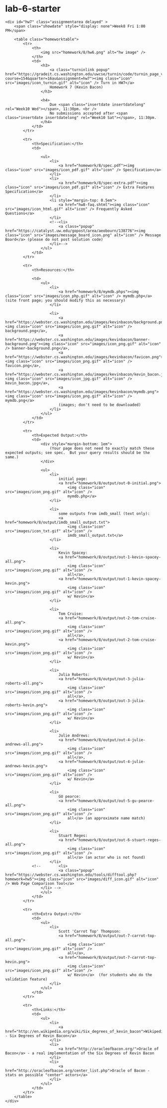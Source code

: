 # lab-6-starter
	<div id="hw7" class="assignmentarea delayed" >
		<span class="showdate" style="display: none">Week8 Fri 1:00 PM</span>

		<table class="homeworktable">
			<tr>
				<th>
					<img src="homework/8/hw6.png" alt="hw image" />
				</th>
				<td>
					<h3>
						<a class="turninlink popup" href="https://gradeit.cs.washington.edu/uwcse/turnin/code/turnin_page_view.php?course=154&quarter=16au&assignment=hw7"><img class="icon" src="images/icon_turnin.gif" alt="icon" /> Turn in HW7</a>
						Homework 7 (Kevin Bacon)
					</h3>

					<h4>
						Due <span class="insertdate insertdatelong" rel="Week10 Wed"></span>, 11:30pm. <br />
						No submissions accepted after <span class="insertdate insertdatelong" rel="Week10 Sat"></span>, 11:30pm.
					</h4>
				</td>
			</tr>
            
			<tr>
				<th>Specification:</th>
				<td>

					<ul>
						<li>
							<a href="homework/8/spec.pdf"><img class="icon" src="images/icon_pdf.gif" alt="icon" /> Specification</a>
						</li>
						<li>
							<a href="homework/8/spec-extra.pdf"><img class="icon" src="images/icon_pdf.gif" alt="icon" /> Extra Features Specification</a>
						</li>
						<li style="margin-top: 0.5em">
							<a href="hw8-faq.shtml"><img class="icon" src="images/icon_html.gif" alt="icon" /> Frequently Asked Questions</a>
						</li>
						<!--<li>
							<a class="popup" href="https://catalyst.uw.edu/gopost/area/aeobourn/138776"><img class="icon" src="images/message_board_icon.png" alt="icon" /> Message Board</a> (please do not post solution code)
						</li>-->
					</ul>
				</td>
			</tr>

			<tr>
				<th>Resources:</th>

				<td>
					<ul>
						<li>
							<a href="homework/8/mymdb.phps"><img class="icon" src="images/icon_php.gif" alt="icon" /> mymdb.php</a> (site front page; you should modify this as necessary)
						</li>

						<li>
							<a href="https://webster.cs.washington.edu/images/kevinbacon/background.png"><img class="icon" src="images/icon_png.gif" alt="icon" /> background.png</a>,
							<a href="https://webster.cs.washington.edu/images/kevinbacon/banner-background.png"><img class="icon" src="images/icon_png.gif" alt="icon" /> banner-background.png</a>,
							<a href="https://webster.cs.washington.edu/images/kevinbacon/favicon.png"><img class="icon" src="images/icon_png.gif" alt="icon" /> favicon.png</a>,
							<a href="https://webster.cs.washington.edu/images/kevinbacon/kevin_bacon.jpg"><img class="icon" src="images/icon_jpg.gif" alt="icon" /> kevin_bacon.jpg</a>,
							<a href="https://webster.cs.washington.edu/images/kevinbacon/mymdb.png"><img class="icon" src="images/icon_png.gif" alt="icon" /> mymdb.png</a>
							(images; don't need to be downloaded)
						</li>
					</ul>
				</td>
			</tr>

			<tr>
				<th>Expected Output:</th>
				<td>
					<div style="margin-bottom: 1em">
						(Your page does not need to exactly match these expected outputs; see spec.  But your query results should be the same.)
					</div>

					<ul>
						<li>
							initial page:
							<a href="homework/8/output/out-0-initial.png">
								<img class="icon" src="images/icon_png.gif" alt="icon" />
								mymdb.php</a>
						</li>

						<li>
							some outputs from imdb_small (text only):
							<a href="homework/8/output/imdb_small_output.txt">
								<img class="icon" src="images/icon_txt.gif" alt="icon" />
								imdb_small_output.txt</a>
						</li>

						<li>
							Kevin Spacey:
							<a href="homework/8/output/out-1-kevin-spacey-all.png">
								<img class="icon" src="images/icon_png.gif" alt="icon" />
								all</a>,
							<a href="homework/8/output/out-1-kevin-spacey-kevin.png">
								<img class="icon" src="images/icon_png.gif" alt="icon" />
								w/ Kevin</a>
						</li>

						<li>
							Tom Cruise:
							<a href="homework/8/output/out-2-tom-cruise-all.png">
								<img class="icon" src="images/icon_png.gif" alt="icon" />
								all</a>,
							<a href="homework/8/output/out-2-tom-cruise-kevin.png">
								<img class="icon" src="images/icon_png.gif" alt="icon" />
								w/ Kevin</a>
						</li>

						<li>
							Julia Roberts:
							<a href="homework/8/output/out-3-julia-roberts-all.png">
								<img class="icon" src="images/icon_png.gif" alt="icon" />
								all</a>,
							<a href="homework/8/output/out-3-julia-roberts-kevin.png">
								<img class="icon" src="images/icon_png.gif" alt="icon" />
								w/ Kevin</a>
						</li>

						<li>
							Julie Andrews:
							<a href="homework/8/output/out-4-julie-andrews-all.png">
								<img class="icon" src="images/icon_png.gif" alt="icon" />
								all</a>,
							<a href="homework/8/output/out-4-julie-andrews-kevin.png">
								<img class="icon" src="images/icon_png.gif" alt="icon" />
								w/ Kevin</a>
						</li>

						<li>
							GU pearce:
							<a href="homework/8/output/out-5-gu-pearce-all.png">
								<img class="icon" src="images/icon_png.gif" alt="icon" />
								all</a> (an approximate name match)
						</li>

						<li>
							Stuart Reges:
							<a href="homework/8/output/out-6-stuart-reges-all.png">
								<img class="icon" src="images/icon_png.gif" alt="icon" />
								all</a> (an actor who is not found)
						</li>
				<!--		<li>
							<a class="popup" href="https://webster.cs.washington.edu/tools/difftool.php?homework=hw5"><img class="icon" src="images/diff_icon.gif" alt="icon" /> Web Page Comparison Tool</a>
					</li> -->
					</ul>
				</td>
			</tr>

			<tr>
				<th>Extra Output:</th>
				<td>
					<ul>
						<li>
							Scott 'Carrot Top' Thompson:
							<a href="homework/8/output/out-7-carrot-top-all.png">
								<img class="icon" src="images/icon_png.gif" alt="icon" />
								all</a>,
							<a href="homework/8/output/out-7-carrot-top-kevin.png">
								<img class="icon" src="images/icon_png.gif" alt="icon" />
								w/ Kevin</a>  (for students who do the validation feature)
						</li>
					</ul>
				</td>
			</tr>

			<tr>
				<th>Links:</th>
				<td>
					<ul>
						<li>
							<a href="http://en.wikipedia.org/wiki/Six_degrees_of_kevin_bacon">Wikipedia - Six Degrees of Kevin Bacon</a>
						</li>
						<li>
							<a href="http://oracleofbacon.org/">Oracle of Bacon</a> - a real implementation of the Six Degrees of Kevin Bacon
						</li>
						<li>
							<a href="http://oracleofbacon.org/center_list.php">Oracle of Bacon - stats on possible "center" actors</a>
						</li>
					</ul>
				</td>
			</tr>
		</table>
	</div>
